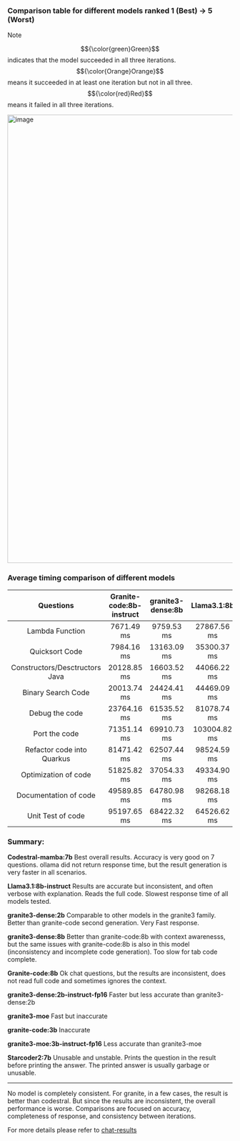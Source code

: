 ### Comparison table for different models ranked 1 (Best) -> 5 (Worst)

> [!NOTE]
> $${\color{green}Green}$$ indicates that the model succeeded in all three iterations. $${\color{Orange}Orange}$$ means it succeeded in at least one iteration but not in all three. $${\color{red}Red}$$ means it failed in all three iterations.

<img width="1004" alt="image" src="https://github.com/user-attachments/assets/5ee63705-0348-476f-884c-260bb7f56969">

### Average timing comparison of different models
| Questions | Granite-code:8b-instruct | granite3-dense:8b | Llama3.1:8b |
| :----: | :----: | :----: | :----: |
| Lambda Function |  7671.49 ms |   9759.53 ms | 27867.56 ms | 
| Quicksort Code | 7984.16 ms | 13163.09 ms| 35300.37 ms |
| Constructors/Desctructors Java | 20128.85 ms | 16603.52 ms | 44066.22 ms |
| Binary Search Code | 20013.74 ms| 24424.41 ms | 44469.09 ms |
| Debug the code | 23764.16 ms | 61535.52 ms | 81078.74 ms  |
| Port the code | 71351.14 ms | 69910.73 ms | 103004.82 ms|
| Refactor code into Quarkus | 81471.42 ms | 62507.44 ms | 98524.59 ms |
| Optimization of code | 51825.82 ms | 37054.33 ms | 49334.90 ms |
| Documentation of code | 49589.85 ms | 64780.98 ms | 98268.18 ms |
| Unit Test of code | 95197.65 ms | 68422.32 ms | 64526.62 ms | 


### Summary:

**Codestral-mamba:7b**
Best overall results. Accuracy is very good on 7 questions. ollama did not return response time, but the result generation is very faster in all scenarios. 

**Llama3.1:8b-instruct**
Results are accurate but inconsistent, and often verbose with explanation. Reads the full code. Slowest response time of all models tested.

**granite3-dense:2b**
Comparable to other models in the granite3 family. Better than granite-code second generation. Very Fast response.

**granite3-dense:8b**
Better than granite-code:8b with context awarenesss, but the same issues with granite-code:8b is also in this model (inconsistency and incomplete code generation). Too slow for tab code complete. 

**Granite-code:8b**
Ok chat questions, but the results are inconsistent, does not read full code and sometimes ignores the context.

**granite3-dense:2b-instruct-fp16**
Faster but less accurate than granite3-dense:2b

**granite3-moe**
Fast but inaccurate

**granite-code:3b**
Inaccurate

**granite3-moe:3b-instruct-fp16**
Less accurate than granite3-moe

**Starcoder2:7b**
Unusable and unstable. Prints the question in the result before printing the answer. The printed answer is usually garbage or unusable.

---------------------------------------------------------------------------------------------------

No model is completely consistent. For granite, in a few cases, the result is better than codestral. But since the results are inconsistent, the overall performance is worse.
Comparisons are focused on accuracy, completeness of response, and consistency between iterations.

For more details please refer to [chat-results](https://github.com/IBM-GC/vscode-granite-testcases/tree/main/chat-results)
